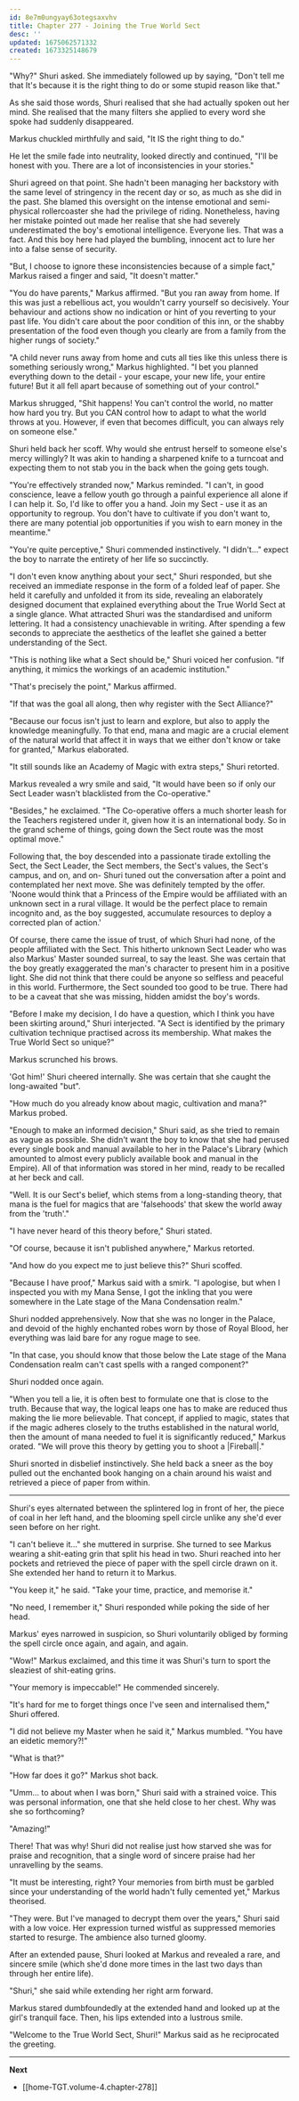 ```yaml
---
id: 8e7m0ungyay63otegsaxvhv
title: Chapter 277 - Joining the True World Sect
desc: ''
updated: 1675062571332
created: 1673325148679
---
```


"Why?" Shuri asked. She immediately followed up by saying, "Don't tell me that It's because it is the right thing to do or some stupid reason like that."

As she said those words, Shuri realised that she had actually spoken out her mind. She realised that the many filters she applied to every word she spoke had suddenly disappeared.

Markus chuckled mirthfully and said, "It IS the right thing to do."

He let the smile fade into neutrality, looked directly and continued, "I'll be honest with you. There are a lot of inconsistencies in your stories."

Shuri agreed on that point. She hadn't been managing her backstory with the same level of stringency in the recent day or so, as much as she did in the past. She blamed this oversight on the intense emotional and semi-physical rollercoaster she had the privilege of riding. Nonetheless, having her mistake pointed out made her realise that she had severely underestimated the boy's emotional intelligence. Everyone lies. That was a fact. And this boy here had played the bumbling, innocent act to lure her into a false sense of security.

"But, I choose to ignore these inconsistencies because of a simple fact," Markus raised a finger and said, "It doesn't matter."

"You do have parents," Markus affirmed. "But you ran away from home. If this was just a rebellious act, you wouldn't carry yourself so decisively. Your behaviour and actions show no indication or hint of you reverting to your past life. You didn't care about the poor condition of this inn, or the shabby presentation of the food even though you clearly are from a family from the higher rungs of society."

"A child never runs away from home and cuts all ties like this unless there is something seriously wrong," Markus highlighted. "I bet you planned everything down to the detail - your escape, your new life, your entire future! But it all fell apart because of something out of your control."

Markus shrugged, "Shit happens! You can't control the world, no matter how hard you try. But you CAN control how to adapt to what the world throws at you. However, if even that becomes difficult, you can always rely on someone else."

Shuri held back her scoff. Why would she entrust herself to someone else's mercy willingly? It was akin to handing a sharpened knife to a turncoat and expecting them to not stab you in the back when the going gets tough.

"You're effectively stranded now," Markus reminded. "I can't, in good conscience, leave a fellow youth go through a painful experience all alone if I can help it. So, I'd like to offer you a hand. Join my Sect - use it as an opportunity to regroup. You don't have to cultivate if you don't want to, there are many potential job opportunities if you wish to earn money in the meantime."

"You're quite perceptive," Shuri commended instinctively. "I didn't..." expect the boy to narrate the entirety of her life so succinctly.

"I don't even know anything about your sect," Shuri responded, but she received an immediate response in the form of a folded leaf of paper. She held it carefully and unfolded it from its side, revealing an elaborately designed document that explained everything about the True World Sect at a single glance. What attracted Shuri was the standardised and uniform lettering. It had a consistency unachievable in writing. After spending a few seconds to appreciate the aesthetics of the leaflet she gained a better understanding of the Sect.

"This is nothing like what a Sect should be," Shuri voiced her confusion. "If anything, it mimics the workings of an academic institution."

"That's precisely the point," Markus affirmed.

"If that was the goal all along, then why register with the Sect Alliance?"

"Because our focus isn't just to learn and explore, but also to apply the knowledge meaningfully. To that end, mana and magic are a crucial element of the natural world that affect it in ways that we either don't know or take for granted," Markus elaborated.

"It still sounds like an Academy of Magic with extra steps," Shuri retorted.

Markus revealed a wry smile and said, "It would have been so if only our Sect Leader wasn't blacklisted from the Co-operative."

"Besides," he exclaimed. "The Co-operative offers a much shorter leash for the Teachers registered under it, given how it is an international body. So in the grand scheme of things, going down the Sect route was the most optimal move."

Following that, the boy descended into a passionate tirade extolling the Sect, the Sect Leader, the Sect members, the Sect's values, the Sect's campus, and on, and on- Shuri tuned out the conversation after a point and contemplated her next move. She was definitely tempted by the offer. 'Noone would think that a Princess of the Empire would be affiliated with an unknown sect in a rural village. It would be the perfect place to remain incognito and, as the boy suggested, accumulate resources to deploy a corrected plan of action.'

Of course, there came the issue of trust, of which Shuri had none, of the people affiliated with the Sect. This hitherto unknown Sect Leader who was also Markus' Master sounded surreal, to say the least. She was certain that the boy greatly exaggerated the man's character to present him in a positive light. She did not think that there could be anyone so selfless and peaceful in this world. Furthermore, the Sect sounded too good to be true. There had to be a caveat that she was missing, hidden amidst the boy's words.

"Before I make my decision, I do have a question, which I think you have been skirting around," Shuri interjected. "A Sect is identified by the primary cultivation technique practised across its membership. What makes the True World Sect so unique?"

Markus scrunched his brows.

'Got him!' Shuri cheered internally. She was certain that she caught the long-awaited "but".

"How much do you already know about magic, cultivation and mana?" Markus probed.

"Enough to make an informed decision," Shuri said, as she tried to remain as vague as possible. She didn't want the boy to know that she had perused every single book and manual available to her in the Palace's Library (which amounted to almost every publicly available book and manual in the Empire). All of that information was stored in her mind, ready to be recalled at her beck and call.

"Well. It is our Sect's belief, which stems from a long-standing theory, that mana is the fuel for magics that are 'falsehoods' that skew the world away from the 'truth'."

"I have never heard of this theory before," Shuri stated.

"Of course, because it isn't published anywhere," Markus retorted.

"And how do you expect me to just believe this?" Shuri scoffed.

"Because I have proof," Markus said with a smirk. "I apologise, but when I inspected you with my Mana Sense, I got the inkling that you were somewhere in the Late stage of the Mana Condensation realm."

Shuri nodded apprehensively. Now that she was no longer in the Palace, and devoid of the highly enchanted robes worn by those of Royal Blood, her everything was laid bare for any rogue mage to see.

"In that case, you should know that those below the Late stage of the Mana Condensation realm can't cast spells with a ranged component?"

Shuri nodded once again.

"When you tell a lie, it is often best to formulate one that is close to the truth. Because that way, the logical leaps one has to make are reduced thus making the lie more believable. That concept, if applied to magic, states that if the magic adheres closely to the truths established in the natural world, then the amount of mana needed to fuel it is significantly reduced," Markus orated. "We will prove this theory by getting you to shoot a |Fireball|."

Shuri snorted in disbelief instinctively. She held back a sneer as the boy pulled out the enchanted book hanging on a chain around his waist and retrieved a piece of paper from within.

____

Shuri's eyes alternated between the splintered log in front of her, the piece of coal in her left hand, and the blooming spell circle unlike any she'd ever seen before on her right.

"I can't believe it..." she muttered in surprise. She turned to see Markus wearing a shit-eating grin that split his head in two. Shuri reached into her pockets and retrieved the piece of paper with the spell circle drawn on it. She extended her hand to return it to Markus.

"You keep it," he said. "Take your time, practice, and memorise it."

"No need, I remember it," Shuri responded while poking the side of her head.

Markus' eyes narrowed in suspicion, so Shuri voluntarily obliged by forming the spell circle once again, and again, and again.

"Wow!" Markus exclaimed, and this time it was Shuri's turn to sport the sleaziest of shit-eating grins.

"Your memory is impeccable!" He commended sincerely.

"It's hard for me to forget things once I've seen and internalised them," Shuri offered.

"I did not believe my Master when he said it," Markus mumbled. "You have an eidetic memory?!"

"What is that?"

"How far does it go?" Markus shot back.

"Umm... to about when I was born," Shuri said with a strained voice. This was personal information, one that she held close to her chest. Why was she so forthcoming?

"Amazing!" 

There! That was why! Shuri did not realise just how starved she was for praise and recognition, that a single word of sincere praise had her unravelling by the seams.

"It must be interesting, right? Your memories from birth must be garbled since your understanding of the world hadn't fully cemented yet," Markus theorised.

"They were. But I've managed to decrypt them over the years," Shuri said with a low voice. Her expression turned wistful as suppressed memories started to resurge. The ambience also turned gloomy.

After an extended pause, Shuri looked at Markus and revealed a rare, and sincere smile (which she'd done more times in the last two days than through her entire life).

"Shuri," she said while extending her right arm forward.

Markus stared dumbfoundedly at the extended hand and looked up at the girl's tranquil face. Then, his lips extended into a lustrous smile.

"Welcome to the True World Sect, Shuri!" Markus said as he reciprocated the greeting.

____

**Next**
* [[home-TGT.volume-4.chapter-278]]